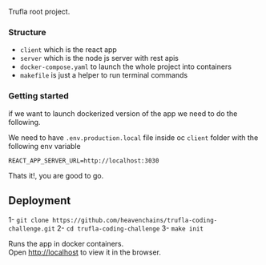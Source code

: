 Trufla root project.

### Structure

- `client` which is the react app
- `server` which is the node js server with rest apis
- `docker-compose.yaml` to launch the whole project into containers
- `makefile` is just a helper to run terminal commands

### Getting started

if we want to launch dockerized version of the app we need to do the following.

We need to have `.env.production.local` file inside oc `client` folder with the following env variable <br />

`REACT_APP_SERVER_URL=http://localhost:3030`<br />

Thats it!, you are good to go.

## Deployment

1- `git clone https://github.com/heavenchains/trufla-coding-challenge.git`
2- `cd trufla-coding-challenge`
3- `make init`

Runs the app in docker containers.<br />
Open [http://localhost](http://localhost) to view it in the browser.
